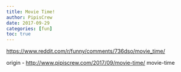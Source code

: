 ```yaml
---
title: Movie Time!
author: PipisCrew
date: 2017-09-29
categories: [fun]
toc: true
---
```


https://www.reddit.com/r/funny/comments/736dso/movie_time/

origin - http://www.pipiscrew.com/2017/09/movie-time/ movie-time